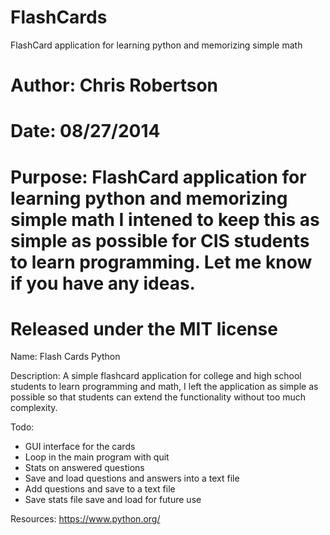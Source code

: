 FlashCards
==========

FlashCard application for learning python and memorizing simple math

# Author: Chris Robertson
# Date: 08/27/2014
# Purpose: FlashCard application for learning python and memorizing simple math I intened to keep this as simple as possible for CIS students to learn programming. Let me know if you have any ideas.
# Released under the MIT license

Name: Flash Cards Python

Description: A simple flashcard application for college and high school students to learn programming and math, I left the application as simple as possible so that students can extend the functionality without too much complexity.

Todo:
* GUI interface for the cards
* Loop in the main program with quit
* Stats on answered questions
* Save and load questions and answers into a text file
* Add questions and save to a text file
* Save stats file save and load for future use

Resources:
https://www.python.org/
